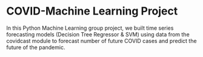 # COVID-Machine Learning Project

In this Python Machine Learning group project, we built time series forecasting models (Decision Tree Regressor & SVM) using data from the covidcast module to forecast number of future COVID cases and predict the future of the pandemic.
